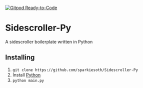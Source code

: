 [![Gitpod Ready-to-Code](https://img.shields.io/badge/Gitpod-Ready--to--Code-blue?logo=gitpod)](https://gitpod.io/#https://github.com/sparkiesoth/Sidescroller-Py) 

# Sidescroller-Py
A sidescroller boilerplate written in Python

## Installing
1. `git clone https://github.com/sparkiesoth/Sidescroller-Py`
2. Install [Python](https://www.python.org/downloads/)
3. `python main.py`